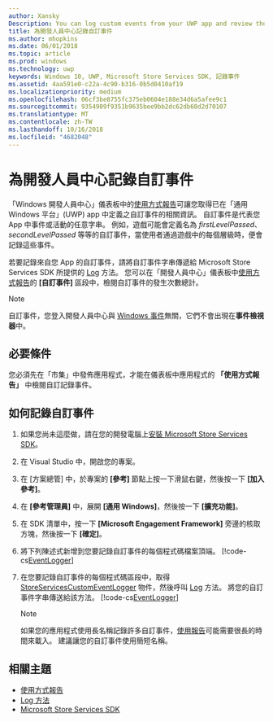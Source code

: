 ```yaml
---
author: Xansky
Description: You can log custom events from your UWP app and review those events in the Usage report on the Windows Dev Center dashboard.
title: 為開發人員中心記錄自訂事件
ms.author: mhopkins
ms.date: 06/01/2018
ms.topic: article
ms.prod: windows
ms.technology: uwp
keywords: Windows 10, UWP, Microsoft Store Services SDK, 記錄事件
ms.assetid: 4aa591e0-c22a-4c90-b316-0b5d0410af19
ms.localizationpriority: medium
ms.openlocfilehash: 06cf3be8755fc375eb0604e188e34d6a5afee9c1
ms.sourcegitcommit: 9354909f9351b9635bee9bb2dc62db60d2d70107
ms.translationtype: MT
ms.contentlocale: zh-TW
ms.lasthandoff: 10/16/2018
ms.locfileid: "4682048"
---
```

# <a name="log-custom-events-for-dev-center"></a>為開發人員中心記錄自訂事件

「Windows 開發人員中心」儀表板中的[使用方式報告](https://msdn.microsoft.com/windows/uwp/publish/usage-report)可讓您取得已在「通用 Windows 平台」(UWP) app 中定義之自訂事件的相關資訊。 自訂事件是代表您 App 中事件或活動的任意字串。 例如，遊戲可能會定義名為 *firstLevelPassed*、*secondLevelPassed* 等等的自訂事件，當使用者通過遊戲中的每個層級時，便會記錄這些事件。

若要記錄來自您 App 的自訂事件，請將自訂事件字串傳遞給 Microsoft Store Services SDK 所提供的 [Log](https://docs.microsoft.com/uwp/api/microsoft.services.store.engagement.storeservicescustomeventlogger.log) 方法。 您可以在「開發人員中心」儀表板中[使用方式報告](https://msdn.microsoft.com/windows/uwp/publish/usage-report)的 **\[自訂事件\]** 區段中，檢閱自訂事件的發生次數總計。

> [!NOTE]
> 自訂事件，您登入開發人員中心與 [Windows 事件](https://msdn.microsoft.com/library/windows/desktop/aa964766.aspx)無關，它們不會出現在**事件檢視器**中。

## <a name="prerequisites"></a>必要條件

您必須先在「市集」中發佈應用程式，才能在儀表板中應用程式的 **「使用方式報告」** 中檢閱自訂記錄事件。

## <a name="how-to-log-custom-events"></a>如何記錄自訂事件

1. 如果您尚未這麼做，請在您的開發電腦上[安裝 Microsoft Store Services SDK](microsoft-store-services-sdk.md#install-the-sdk)。

2. 在 Visual Studio 中，開啟您的專案。

3. 在 \[方案總管\] 中，於專案的 **\[參考\]** 節點上按一下滑鼠右鍵，然後按一下 **\[加入參考\]**。

4. 在 **\[參考管理員\]** 中，展開 **\[通用 Windows\]**，然後按一下 **\[擴充功能\]**。

5. 在 SDK 清單中，按一下 **\[Microsoft Engagement Framework\]** 旁邊的核取方塊，然後按一下 **\[確定\]**。

6. 將下列陳述式新增到您要記錄自訂事件的每個程式碼檔案頂端。
    [!code-cs[EventLogger](./code/StoreSDKSamples/cs/LogEvents.cs#EngagementNamespace)]

7. 在您要記錄自訂事件的每個程式碼區段中，取得 [StoreServicesCustomEventLogger](https://docs.microsoft.com/uwp/api/microsoft.services.store.engagement.storeservicescustomeventlogger.log) 物件，然後呼叫 [Log](https://docs.microsoft.com/uwp/api/microsoft.services.store.engagement.storeservicescustomeventlogger.log) 方法。 將您的自訂事件字串傳送給該方法。
    [!code-cs[EventLogger](./code/StoreSDKSamples/cs/LogEvents.cs#Log)]

    > [!NOTE]
    > 如果您的應用程式使用長名稱記錄許多自訂事件，[使用報告](https://msdn.microsoft.com/windows/uwp/publish/usage-report)可能需要很長的時間來載入。 建議讓您的自訂事件使用簡短名稱。 

## <a name="related-topics"></a>相關主題

* [使用方式報告](https://msdn.microsoft.com/windows/uwp/publish/usage-report)
* [Log 方法](https://docs.microsoft.com/uwp/api/microsoft.services.store.engagement.storeservicescustomeventlogger.log)
* [Microsoft Store Services SDK](https://msdn.microsoft.com/windows/uwp/monetize/microsoft-store-services-sdk)
